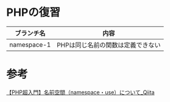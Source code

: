# PHPの復習

|ブランチ名|内容|
|---|---|
|namespace-1|PHPは同じ名前の関数は定義できない|

# 参考

[【PHP超入門】名前空間（namespace・use）について_Qiita](https://qiita.com/7968/items/1e5c61128fa495358c1f)


